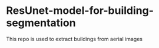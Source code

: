 # ResUnet-model-for-building-segmentation
This repo is used to extract buildings from aerial images
